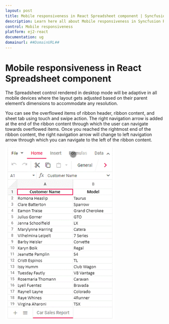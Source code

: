 ```yaml
---
layout: post
title: Mobile responsiveness in React Spreadsheet component | Syncfusion
description: Learn here all about Mobile responsiveness in Syncfusion React Spreadsheet component of Syncfusion Essential JS 2 and more.
control: Mobile responsiveness 
platform: ej2-react
documentation: ug
domainurl: ##DomainURL##
---
```


# Mobile responsiveness in React Spreadsheet component

The Spreadsheet control rendered in desktop mode will be adaptive in all mobile devices where the layout gets adjusted based on their parent element’s dimensions to accommodate any resolution.

You can see the overflowed items of ribbon header, ribbon content, and sheet tab using touch and swipe action. The right navigation arrow is added at the end of the ribbon content through which the user can navigate towards overflowed items. Once you reached the rightmost end of the ribbon content, the right navigation arrow will change to left navigation arrow through which you can navigate to the left of the ribbon content.

![Spreadsheet Adaptive Mode](./images/spreadsheet_adaptive_mode.gif)
